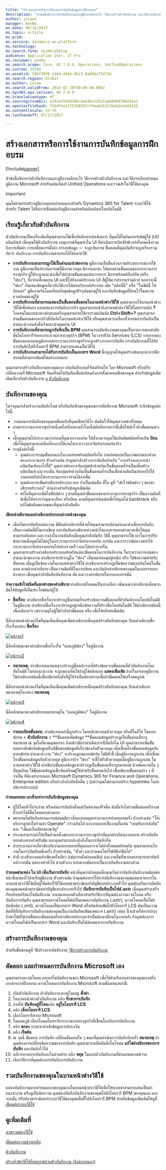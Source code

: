 ```yaml
---
title: "สร้างเอกสารหรือการใช้งานการบันทึกข้อมูลการฝึกอบรม"
description: "หัวข้อนี้อธิบายว่าตัวบันทึกงานและคู่มืองานคืออะไร วิธีการสร้างตัวบันทึกงาน และวิธีการเลือกกำหนดคู่มืองาน Microsoft และรวมเข้าในวิธีใช้ของคุณ"
author: josaw1
manager: AnnBe
ms.date: 06/16/2017
ms.topic: article
ms.prod: 
ms.service: dynamics-ax-platform
ms.technology: 
ms.search.form: SysHelpSetup
audience: Application User, IT Pro
ms.reviewer: annbe
ms.search.scope: Core, AX 7.0.0, Operations, UnifiedOperations
ms.custom: 25391
ms.assetid: 59bf39f8-1464-441e-8b23-9a856c73471b
ms.search.region: Global
ms.author: josaw
ms.search.validFrom: 2016-02-28T00:00:00.000Z
ms.dyn365.ops.version: AX 7.0.0
ms.translationtype: HT
ms.sourcegitcommit: e161e25568506c6e64bc52b2fad404b0706024a1
ms.openlocfilehash: f29df4a12f5fb0587cf4aeb1b223bda2e3dd4152
ms.contentlocale: th-th
ms.lasthandoff: 07/27/2017

---
```


# <a name="create-documentation-or-training-using-task-recordings"></a>สร้างเอกสารหรือการใช้งานการบันทึกข้อมูลการฝึกอบรม

[!include[banner](../includes/banner.md)]

หัวข้อนี้อธิบายว่าตัวบันทึกงานและคู่มืองานคืออะไร วิธีการสร้างตัวบันทึกงาน และวิธีการเลือกกำหนดคู่มืองาน Microsoft สำหรับผลิตภัณฑ์ Unified Operations และรวมเข้าในวิธีใช้ของคุณ

> [!IMPORTANT]
> คุณไม่สามารถสร้างคู่มืองานแบบกำหนดเองสำหรับ Dynamics 365 for Talent ระบบวิธีใช้สำหรับ Talent ได้รับการเชื่อมต่อกับคู่มืองานสำหรับผลิตภัณฑ์โดยอัตโนมัติ 

<a name="learn-about-task-recorder"></a>เรียนรู้เกี่ยวกับตัวบันทึกงาน
-------------------------

ตัวบันทึกงานเป็นเครื่องมือที่คุณสามารถใช้เพื่อบันทึกการดำเนินการ ที่คุณใช้ในอินเทอร์เฟสผู้ใช้ (UI) ผลิตภัณฑ์ เมื่อคุณใช้ตัวบันทึกงาน เหตุการณ์ที่คุณทำใน UI ที่ดำเนินการกับเซิร์ฟเวอร์ทั้งหมดซึ่งรวมถึงการเพิ่มค่า การเปลี่ยนการตั้งค่า การลบข้อมูล — จะถูกจับภาพ ขั้นตอนที่คุณบันทึกจะถูกเรียกรวมกันว่า *บันทึกงาน* การบันทึกงานสามารถใช้ได้หลายวิธี:

-   **การบันทึกงานสามารถถูกใช้เป็นคำแนะนำของงาน** คู่มืองานเป็นชิ้นส่วนรวมประสบการณ์การใช้งาน คู่มืองานเป็นประสบการณ์ที่มีการควบคุม มีการแนะนำ โต้ตอบผ่านขั้นตอนของกระบวนการทางธุรกิจ ผู้ใช้จะถูกแนะนำเพื่อให้ทำตามขั้นตอนแต่ละรายการ มีการพร้อมต์ป๊อปอัพ (หรือ "ฟอง"), ซึ่งจะเคลื่อนผ่าน UI และชี้ไปยังองค์ประกอบ UI ที่ผู้ใช้ควรทำงานร่วมด้วย นอกจากนี้ "ฟอง" ยังแสดงข้อมูลเกี่ยวกับวิธีการโต้ตอบกับองค์ประกอบ เช่น "คลิกที่นี่" หรือ "ในฟิด์นี้ ให้ป้อนค่า" คู่มืองานรันโดยเทียบกับชุดข้อมูลปัจจุบันของผู้ใช้ และบันทึกข้อมูลที่ป้อนไว้ในสภาพแวดล้อมของผู้ใช้
-   **การบันทึกงานที่สามารถแสดงเป็นขั้นตอนขั้นตอนในบานหน้าต่างวิธีใช้** คุณสามารถใช้บานหน้าต่างวิธีใช้เพื่อค้นหา และแสดงการบันทึกภารกิจ คุณสามารถเข้าถึงบานหน้าต่างวิธีใช้โดยการคลิก **?** ไอคอนในแถบนำทางด้านบนหรือคุณสามารถใช้การรวมแป้นลัด **Ctrl+Shift+?** คุณสามารถอ่านขั้นตอนของภารกิจที่บันทึกในบานหน้าต่างวิธีใช้ หรือคุณสามารถเลือกที่จะเล่นการบันทึกเป็นคำแนะนำงานดังนั้นจึงแนะนำคุณผ่าน UI
-   **การบันทึกงานที่สามารถถูกบันทึกเป็น BPM** คุณสามารถบันทึกงานของคุณเป็นรายการของลำดับชั้นในไลบรารีจำลองกระบวนการทางธุรกิจ (BPM) ในวงจรชีวิต Services (LCS) รายการของขั้นตอนและแผนภูมิกระแสกระบวนการทางธุรกิจจะถูกสร้างจากการบันทึก การบันทึกงานที่ได้รับการบันทึกไปยังไลบรารี BPM สามารถแสดงเป็นวิธีใช้
-   **การบันทึกงานสามารถได้รับการบันทึกเป็นเอกสาร Word** นี้อนุญาตให้คุณสร้างข้อแนะนำการฝึกอบรมที่สามารถพิมพ์ได้อย่างง่ายดาย

คุณสามารถสร้างบันทึกงานของคุณเอง เล่นบันทึกงานที่จัดเตรียมให้ โดย Microsoft หรือปรับเปลี่ยนงานที่ Microsoft จัดเตรียมให้บันทึกเพื่อสะท้อนถึงการตั้งค่าคอนฟิกของคุณ สำหรับข้อมูลเพิ่มเติมเกี่ยวกับตัวบันทึกงาน ดู [ตัวบันทึกงาน](task-recorder.md)

## <a name="plan-your-task-recording"></a>บันทึกงานของคุณ
ไม่ว่าคุณกำลังสร้างงานบันทึกใหม่ หรือยึดบันทึกของคุณบนการบันทึกงาน Microsoft ระลึกข้อมูลต่อไปนี้

-   วางแผนการบันทึกของคุณเหมือนกับที่คุณเขียนวิดีโอ ตัดสินใจให้คุณล่วงหน้าทั้งหมด
-   ผ่านกระบวนการทางธุรกิจหนึ่งครั้งหรือสองครั้งโดยไม่บันทึกรายการนี้เพื่อให้เข้าใจถึงขั้นตอนต่าง ๆ
-   เมื่อคุณผ่านไปกระบวนการก่อนที่คุณจะเรกคอร์ด ให้สังเกตว่าคุณใช้แป้นพิมพ์ลัดหรือแป้น **ป้อน** เพื่อให้คุณสามารถหลีกเลี่ยงการใช้งานในระหว่างการจัดทำเรกคอร์ดจริง
-   ระบุดังต่อไปนี้
    -   คุณต้องการกลุ่มขั้นตอนลงในงานย่อยพร้อมกันหรือไม่ งานย่อยแบบเป็นภาพแบ่งแยกส่วนของกระบวนการ ตัวอย่างเช่น ถ้าคุณกำลังสร้างการบันทึกสำหรับ "การสร้างและการนำผลิตภัณฑ์ออกไปใช้" คุณอาจต้องการจัดกลุ่มเข้าด้วยกันเป็นขั้นตอนที่จำเป็นเพื่อสร้างผลิตภัณฑ์ และจากนั้น จัดกลุ่มเข้าด้วยกันเป็นขั้นตอนที่จำเป็นเพื่อนำผลิตภัณฑ์ออกไปใช้ งานย่อยยังทำให้กระบวนการยาวอ่านได้ง่ายขึ้น
    -   คุณต้องการเพิ่มคำอธิบายประกอบ และ ถ้าเป็นเช่นนั้น ที่ใด ดูที่ "เข้าใจชนิดต่าง ๆ ของคำอธิบายประกอบ" ด้านล่างสำหรับข้อมูลเพิ่มเติม
    -   ค่าใดที่คุณจะเพิ่มในฟิลด์ต่าง ๆ ตามที่คุณทำขั้นตอนของกระบวนการทางธุรกิจ เป็นความคิดที่ดีเพื่อให้ทราบว่าคุณจะเลือก หรือป้อน ตามที่คุณดำเนินต่อเพื่อให้คุณไม่ backtrack หรือแก้ไขข้อผิดพลาดขณะที่คุณกำลังบันทึก

**เขียนคำอธิบายและคำอธิบายประกอบล่วงหน้าของคุณ**

-   เมื่อเริ่มการบันทึกแต่ละงาน มีฟิลด์คำอธิบายที่ช่วยให้คุณสามารถป้อนคำแนะนำเพื่อการบันทึก เป็นความคิดที่ดีในการเขียน และบันทึกคำอธิบายล่วงหน้าในเอกสารแยกต่างหากเพื่อให้คุณสามารถคัดลอก และวางลงในงานบันทึกเมื่อคุณกำลังบันทึก วิธีนี้ คุณสามารถใช้เวลาในการปรับข้อความเมื่อคุณไม่ได้อยู่ในกระบวนการการจัดทำเรกคอร์ด การตัด และการวางข้อความทำให้กระบวนการจัดทำเรกคอร์ดไปอย่างรวดเร็ว และได้อย่างราบรื่น
-   คุณสามารถสร้างคำอธิบายประกอบสำหรับแต่ละขั้นตอนในการบันทึกงาน ในระหว่างการเล่นของคำแนะนำของงาน คำอธิบายจะปรากฏใน "ฟอง" เป็นหมายเหตุอยู่เหนือ หรือ ใต้ข้อความสำหรับขั้นตอน เมื่อดูเป็นข้อความในบานหน้าต่างวิธีใช้ คำอธิบายจะปรากฏเป็นข้อความแบบอินไลน์ในขั้นตอน ตามด้วยคำอธิบาย เป็นความคิดที่ดีในการเขียน และบันทึกคำอธิบายของคุณในเอกสารแยกต่างหาก เมื่อคุณกำลังบันทึกบันทึกงาน ตัด และวางคำอธิบายในจากเอกสารนั้น

**ทำความเข้าใจชนิดที่แตกต่างของคำอธิบาย** คำอธิบายทั้งหมดเป็นทางเลือก เพิ่มเฉพาะคำอธิบายเมื่อพวกมันให้ข้อมูลที่เป็นประโยชน์แก่ผู้ใช้

-   **ชื่อเรื่อง:** คำอธิบายชื่อเรื่องจะปรากฏขึ้นก่อนที่จะสร้างข้อความขั้นตอนที่ตัวบันทึกงานโดยอัตโนมัติ ในคู่มืองาน คำอธิบายชื่อเรื่องจะปรากฏอยู่เหนือข้อความที่สร้างขึ้นโดยอัตโนมัติ ใช้คำอธิบายชนิดนี้ เพื่ออธิบายว่า เพราะเหตุใดผู้ใช้กำลังทำขั้นตอน หรือ เพื่อให้บริบทเพิ่มเติม

นี่คือบานหน้าต่างแก้ไขที่คุณเห็นเมื่อคุณเพิ่มคำอธิบายเมื่อคุณสร้างบันทึกของคุณ ป้อนคำอธิบายชื่อเรื่องในกล่อง **ชื่อเรื่อง** 

[![หน้าจอ1](./media/screen1.png)](./media/screen1.png) 

นี่คือลักษณะของคำอธิบายชื่อเรื่องใน "แผนภูมิฟอง" ในคู่มืองาน 

[![หน้าจอ2](./media/screen2.png)](./media/screen2.png)

-   **หมายเหตุ:** คำอธิบายหมายเหตุจะปรากฏขึ้นหลังจากที่สร้างข้อความขั้นตอนที่ตัวบันทึกงานโดยอัตโนมัติ ในคำแนะนำงาน จะถูกมองเห็นได้ถ้าผู้ใช้คลิกแบบ **แสดงเพิ่มเติม** ลิงก์ในกรอบคู่มืองาน ใช้คำอธิบายชนิดนี้เพื่ออธิบายถึงสิ่งที่ผู้ใช้จำเป็นต้องทราบเพื่อทำขั้นตอนให้เสร็จสมบูรณ์

นี่คือบานหน้าต่างแก้ไขที่คุณเห็นเมื่อคุณเพิ่มคำอธิบายเมื่อคุณสร้างบันทึกของคุณ ป้อนคำอธิบายหมายเหตุในกล่อง **หมายเหตุ** 

[![หน้าจอ3](./media/screen3.png)](./media/screen3.png) 

นี่คือลักษณะของคำอธิบายหมายเหตุใน "แผนภูมิฟอง" ในคู่มืองาน

[![หน้าจอ4](./media/screen4.png)](./media/screen4.png)

-   **รายละเอียดขั้นตอน**: คำอธิบายเหล่านี้ถูกสร้าง โดยคลิกขวาบนตัวควบคุม หรือที่ใดก็ได้ ในแบบฟอร์ม &lt; **ตัวบันทึกงาน** &lt; **ขั้นตอนเพิ่มข้อมูล **ขั้นตอนข้อมูลปรากฏเป็นขั้นตอนที่ระบุหมายเลข ณ จุดใดก็ตามคุณแทรก ถึงแม้ว่ามีการดำเนินการที่บันทึกใน UI คุณสามารถเพิ่มขั้นตอนระดับฟอร์มข้อมูลหรือมีขั้นตอนข้อมูลที่เกี่ยวข้องกับตัวควบคุม เมื่อเชื่อมโยงขั้นตอนข้อมูลกับแบบฟอร์ม คำแนะนำงาน "ฟอง" จะปรากฏบนแบบฟอร์ม ไม่มีตัวชี้ เมื่อคู่มืองานถูกเล่น เมื่อเชื่อมโยงขั้นตอนข้อมูลกับตัวควบคุม คู่มือภารกิจ "ฟอง" จะชี้ไปยังตัวควบคุมเมื่อคู่มืองานถูกเล่น ในบานหน้าต่างวิธีใช้ คำอธิบายขั้นตอนข้อมูลจะปรากฏเป็นขั้นตอนที่ระบุหมายเลข ด้วยข้อความใด ๆ ที่คุณป้อน ใช้ขั้นตอนข้อมูลเพื่อจัดเตรียมผู้ใช้สำหรับขั้นตอนถัดไป เพื่ออธิบายขั้นตอนต่าง ๆ ที่จำเป็น ที่ต้องทำภายนอก Microsoft Dynamics 365 for Finance and Operations, Enterprise edition หรืออ้างอิงถึงบันทึกอื่น ๆ (แม้ว่าคุณไม่สามารถสร้าง hyperinks ในคำอธิบายประกอบ)

**กำหนดระยะเวลาที่จะทำการบันทึกข้อมูลของคุณ**

-   ผู้ใช้โดยทั่วไปจะอ่าน หรือเล่นการบันทึกตั้งแต่เริ่มต้นจนเสร็จสิ้น ดังนั้นจึงไม่รวมขั้นตอนหรืองานที่จะทำได้ดีขึ้นโดยแยกต่างหาก
-   พยายามไม่บันทึกสถานการณ์สมมติยาวซึ่งครอบคลุมกระบวนการย่อยหลายครั้ง ตัวอย่างเช่น "โต๊ะบริการลูกค้าในร้านค้า Operate" กว้างเกินไป แบ่งงานออกเป็นงานสั้นเช่น "ยอมรับการส่งคืน" และ "เพิ่มลงในบัตรของขวัญ"
-   ถ้างานสามารถทำให้เป็นส่วนหนึ่งของกระบวนการทางธุรกิจที่แตกต่างกันหลากหลาย สร้างบันทึกแยกต่างหากสำหรับมัน และคุณสามารถอ้างอิงถึงในการบันทึกอื่น
-   ถ้ากระบวนการเกี่ยวข้องกับงานหลากหลายที่บุคคลอาจจะไม่ทำทั้งหมดพร้อมกัน คุณสามารถเก็บงานในการบันทึกหนึ่งครั้ง ตัวอย่างเช่น, "ตั้งค่า และกำหนดโพรไฟล์ฟังก์ชันได้"
-   ถ้ามี บางสิ่งบางคนทำเพียงครั้งเดียว (เช่นการตั้งค่าคอนฟิก) และงานอื่นที่พวกเขาสามารถทำทันทีหลังจากนั้น แต่อาจทำซ้ำได้ ด้วยตัวเอง แบ่งพวกมันออกเป็นการบันทึกงานสองส่วน

**กำหนดตำแหน่ง ใน UI เพื่อเริ่มการบันทึก** หน้าที่คุณกำลังหยุดเมื่อคุณเริ่มการบันทึกบันทึกงานมีผลต่อหน้าซึ่งแสดงไว้สำหรับคู่มืองาน ตัวอย่างเช่น ถ้าคุณต้องการให้การบันทึกงานของคุณแสดงรายการในบานหน้าต่างวิธีใช้เมื่อผู้ใช้คลิกที่วิธีใช้บนหน้าพารามิเตอร์บัญชีแยกประเภททั่วไป คุณต้องเริ่มการบันทึกของคุณบนหน้าพารามิเตอร์บัญชีแยกประเภททั่วไป **บันทึกการบันทึกเป็นไฟล์.axtr** เมื่อคุณสร้างเสร็จเรียบร้อยหรือแก้ไขบันทึกงาน จะแสดงหลายตัวเลือกสำหรับวิธีการที่คุณต้องการดาวน์โหลด หรือบันทึกการบันทึก คุณสามารถดาวน์โหลดไฟล์เป็นแพคเกจบันทึกงาน (.axtr), ดาวน์โหลดเป็นไฟล์บันทึกดิบ (.xml), ดาวน์โหลดเป็นเอกสาร Word หรือบันทึกแฟ้มไปยังไลบรารี LCS มันเป็นความคิดที่ดีที่บันทึกการบันทึกงานของคุณเป็นงานบันทึกแฟ้มแพคเกจ (.axtr) เสมอ นี้จะช่วยให้การบำรุงรักษาไฟล์ได้ง่ายขึ้นหากขั้นตอนหรือคำอธิบายประกอบจำเป็นต้องเปลี่ยนในภายหลัง ถ้าคุณต้องการดาวน์โหลดไฟล์เป็นเอกสาร Word และบันทึกเป็นไฟล์แพคเกจการบันทึกงาน

## <a name="create-your-task-recording"></a>สร้างการบันทึกงานของคุณ
สำหรับขั้นตอนดูที่ วิธีสร้างการบันทึกงาน [วิธีการสร้างการบันทึกงาน](task-recorder.md)

## <a name="copy-and-customize-microsofts-task-recordings"></a>คัดลอก และกำหนดการบันทึกงาน Microsoft เอง
คุณสามารถดาวน์โหลด และแก้ไขบันทึกงานของ Microsoft เพื่อใช้สำหรับเอกสารของคุณเองหรือเอกสารการฝึกอบรม ดาวน์โหลดการบันทึกงาน Microsoft ตามขั้นตอนเหล่านี้:

1.  เปิดตัวบันทึกงาน ตัวบันทึกงานจะอยู่ในเมนู **ตั้งค่า** .
2.  ในบานหน้าต่างตัวบันทึกงาน คลิก **รักษาการบันทึก**
3.  ภายใต้ **บันทึกอยู่ที่ไหน**คลิก **อยู่ในไลบรารี LCS**
4.  คลิก **เลือกไลบรารี LCS**
5.  เลือกไลบรารีสากล Microsoft
6.  ในแผนภูมิ เลือกโหนดไลบรารีกระบวนการทางธุรกิจที่เชื่อมโยงกับการบันทึกงาน
7.  คลิก **ตกลง** ระบบจะนำเข้าข้อมูลการชำระเงิน
8.  คลิก **เริ่มต้น**
9.  ณ จุดนี้ ขั้นตอน การบันทึก เปลี่ยนขั้นตอนใด ๆ ขณะที่คุณดำเนินการบันทึกอีกครั้ง **หมายเหตุ** ถ้าคุณต้องการเปลี่ยนข้อความของการบันทึก คุณสามารถเปิดบันทึกในโหมด **แก้ไขคำอธิบายของการบันทึก** และบันทึกไว้ได้
10. หลังจากจบการบันทึกลงในส่วนท้าย คลิก **หยุด** ในแถบตัวบันทึกงานที่ด้านบนของหน้าจอ
11. เลือกวิธีการที่คุณต้องการบันทึกการบันทึกงาน

## <a name="include-your-task-recordings-in-the-help-pane"></a>รวมบันทึกงานของคุณในบานหน้าต่างวิธีใช้
แสดงบันทึกงานแบบกำหนดเองของคุณเองในบานหน้าต่างวิธีใช้เพื่อให้พวกเขาสามารถเล่นเป็นคำแนะนำงาน หรือดูเป็นข้อความ คุณต้องบันทึกบันทึกงานของคุณไปยังไลบรารี BPM ของคุณเอง และจากนั้น ปรับปรุงพารามิเตอร์ระบบวิธีใช้ของคุณเพื่อชี้ไปยังไลบรารี BPM สำหรับข้อมูลเพิ่มเติมให้ดูที่ [เชื่อมต่อระบบวิธีใช้](../get-started/help-connect.md)

<a name="see-also"></a>ดูเพิ่มเติมที่
--------

[ภาพรวมของวิธีใช้](..\get-started\help-overview.md)

[เชื่อมต่อความช่วยเหลือ](..\get-started\help-connect.md)

[ตัวบันทึกงาน](task-recorder.md)

[สร้างหัวข้อวิธีใช้ที่สมบูรณ์ด้วยตัวบันทึกงาน (ลิงค์ภายนอก)](https://mbspartner.microsoft.com/AX/Videos/970)


